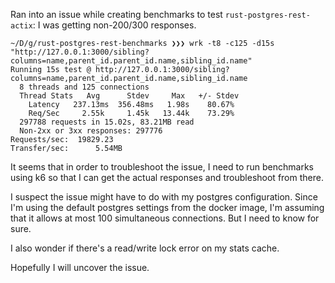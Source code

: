 Ran into an issue while creating benchmarks to test `rust-postgres-rest-actix`: I was getting non-200/300 responses.

```plaintext
~/D/g/rust-postgres-rest-benchmarks ❯❯❯ wrk -t8 -c125 -d15s "http://127.0.0.1:3000/sibling?columns=name,parent_id.parent_id.name,sibling_id.name"
Running 15s test @ http://127.0.0.1:3000/sibling?columns=name,parent_id.parent_id.name,sibling_id.name
  8 threads and 125 connections
  Thread Stats   Avg      Stdev     Max   +/- Stdev
    Latency   237.13ms  356.48ms   1.98s    80.67%
    Req/Sec     2.55k     1.45k   13.44k    73.29%
  297788 requests in 15.02s, 83.21MB read
  Non-2xx or 3xx responses: 297776
Requests/sec:  19829.23
Transfer/sec:      5.54MB
```

It seems that in order to troubleshoot the issue, I need to run benchmarks using k6 so that
I can get the actual responses and troubleshoot from there.

I suspect the issue might have to do with my postgres configuration.
Since I'm using the default postgres settings from the docker image,
I'm assuming that it allows at most 100 simultaneous connections.
But I need to know for sure.

I also wonder if there's a read/write lock error on my stats cache.

Hopefully I will uncover the issue.
